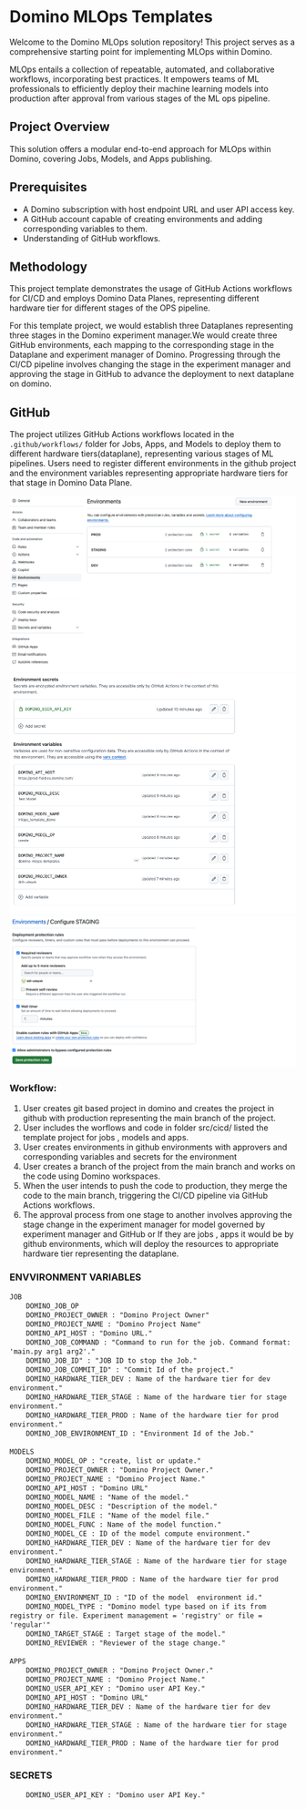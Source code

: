 # Domino MLOps Templates

Welcome to the Domino MLOps solution repository! This project serves as a comprehensive starting point for implementing MLOps within Domino.

MLOps entails a collection of repeatable, automated, and collaborative workflows, incorporating best practices. It empowers teams of ML professionals to efficiently deploy their machine learning models into production after approval from various stages of the ML ops pipeline.

## Project Overview

This solution offers a modular end-to-end approach for MLOps within Domino, covering Jobs, Models, and Apps publishing.

## Prerequisites

- A Domino subscription with host endpoint URL and user API access key.
- A GitHub account capable of creating environments and adding corresponding variables to them.
- Understanding of GitHub workflows.

## Methodology

This project template demonstrates the usage of GitHub Actions workflows for CI/CD and employs Domino Data Planes, representing different hardware tier for different stages of the OPS pipeline.

For this template project, we would establish three Dataplanes representing three stages in the Domino experiment manager.We would create three GitHub environments, each mapping to the corresponding stage in the Dataplane and experiment manager of Domino. Progressing through the CI/CD pipeline involves changing the stage in the experiment manager and approving the stage in GitHub to advance the deployment to next dataplane on domino.

## GitHub

The project utilizes GitHub Actions workflows located in the `.github/workflows/` folder for Jobs, Apps, and Models to deploy them to different hardware tiers(dataplane), representing various stages of ML pipelines.
Users need to register different environments in the github project and the environment variables representing appropriate hardware tiers for that stage in Domino Data Plane.

![plot](./images/environments.png)
![plot](./images/environment_variables.png)
![plot](./images/approvers.png)



### Workflow:

1. User creates git based project in domino and creates the project in github with production representing the main branch of the project.
2. User includes the worflows and code in folder src/cicd/ listed the template project for jobs , models and apps.
3. User creates environments in github environments with approvers and corresponding variables and secrets for the environment
4. User creates a branch of the project from the main branch and works on the code using Domino workspaces.
5. When the user intends to push the code to production, they merge the code to the main branch, triggering the CI/CD pipeline via GitHub Actions workflows.
6. The approval process from one stage to another involves approving the stage change in the experiment manager for model governed by experiment manager and GitHub or If they are jobs , apps it would be by github environments, which will deploy the resources to appropriate hardware tier representing the dataplane.

### ENVVIRONMENT VARIABLES
    JOB
        DOMINO_JOB_OP
        DOMINO_PROJECT_OWNER : "Domino Project Owner"
        DOMINO_PROJECT_NAME : "Domino Project Name"
        DOMINO_API_HOST : "Domino URL."
        DOMINO_JOB_COMMAND : "Command to run for the job. Command format: 'main.py arg1 arg2'."
        DOMINO_JOB_ID" : "JOB ID to stop the Job."
        DOMINO_JOB_COMMIT_ID" : "Commit Id of the project."
        DOMINO_HARDWARE_TIER_DEV : Name of the hardware tier for dev environment."
        DOMINO_HARDWARE_TIER_STAGE : Name of the hardware tier for stage environment."
        DOMINO_HARDWARE_TIER_PROD : Name of the hardware tier for prod environment."
        DOMINO_JOB_ENVIRONMENT_ID : "Environment Id of the Job."

    MODELS
        DOMINO_MODEL_OP : "create, list or update."
        DOMINO_PROJECT_OWNER : "Domino Project Owner."
        DOMINO_PROJECT_NAME : "Domino Project Name."
        DOMINO_API_HOST : "Domino URL"
        DOMINO_MODEL_NAME : "Name of the model."
        DOMINO_MODEL_DESC : "Description of the model."
        DOMINO_MODEL_FILE : "Name of the model file."
        DOMINO_MODEL_FUNC : Name of the model function."
        DOMINO_MODEL_CE : ID of the model compute environment."
        DOMINO_HARDWARE_TIER_DEV : Name of the hardware tier for dev environment."
        DOMINO_HARDWARE_TIER_STAGE : Name of the hardware tier for stage environment."
        DOMINO_HARDWARE_TIER_PROD : Name of the hardware tier for prod environment."
        DOMINO_ENVIRONMENT_ID : "ID of the model  environment id."
        DOMINO_MODEL_TYPE : "Domino model type based on if its from registry or file. Experiment management = 'registry' or file = 'regular'"
        DOMINO_TARGET_STAGE : Target stage of the model."
        DOMINO_REVIEWER : "Reviewer of the stage change."

    APPS
        DOMINO_PROJECT_OWNER : "Domino Project Owner."
        DOMINO_PROJECT_NAME : "Domino Project Name."
        DOMINO_USER_API_KEY : "Domino user API Key."
        DOMINO_API_HOST : "Domino URL"
        DOMINO_HARDWARE_TIER_DEV : Name of the hardware tier for dev environment."
        DOMINO_HARDWARE_TIER_STAGE : Name of the hardware tier for stage environment."
        DOMINO_HARDWARE_TIER_PROD : Name of the hardware tier for prod environment."

### SECRETS
        DOMINO_USER_API_KEY : "Domino user API Key."

